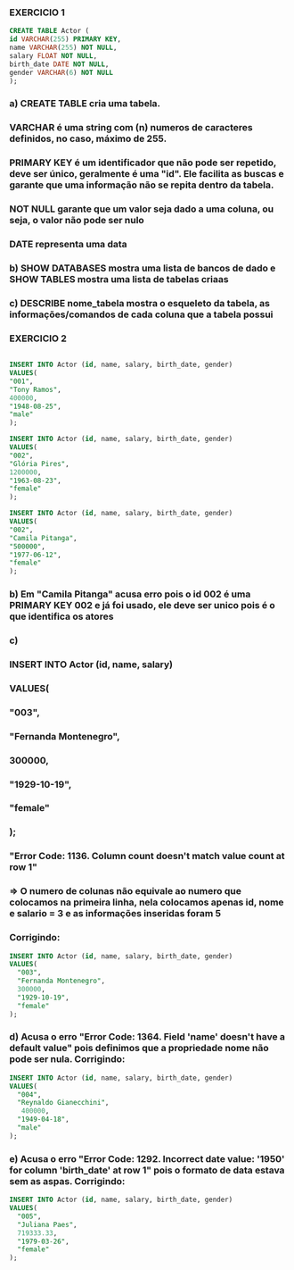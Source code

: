 ### EXERCICIO 1 

~~~sql
CREATE TABLE Actor (
id VARCHAR(255) PRIMARY KEY,
name VARCHAR(255) NOT NULL,
salary FLOAT NOT NULL,
birth_date DATE NOT NULL,
gender VARCHAR(6) NOT NULL
);
~~~

### a) CREATE TABLE cria uma tabela. 
### VARCHAR é uma string com (n) numeros de caracteres definidos, no caso, máximo de 255.
### PRIMARY KEY é um identificador que não pode ser repetido, deve ser único, geralmente é uma "id". Ele facilita as buscas e garante que uma informação não se repita dentro da tabela.
### NOT NULL garante que um valor seja dado a uma coluna, ou seja, o valor não pode ser nulo
### DATE representa uma data

### b) SHOW DATABASES mostra uma lista de bancos de dado e SHOW TABLES mostra uma lista de tabelas criaas

### c) DESCRIBE nome_tabela mostra o esqueleto da tabela, as informações/comandos de cada coluna que a tabela possui

### EXERCICIO 2

~~~sql

INSERT INTO Actor (id, name, salary, birth_date, gender) 
VALUES(
"001",
"Tony Ramos",
400000,
"1948-08-25",
"male"
);

INSERT INTO Actor (id, name, salary, birth_date, gender)
VALUES(
"002",
"Glória Pires",
1200000,
"1963-08-23",
"female"
);

INSERT INTO Actor (id, name, salary, birth_date, gender)
VALUES(
"002",
"Camila Pitanga", 
"500000",
"1977-06-12",
"female"
);

~~~

### b) Em "Camila Pitanga" acusa erro pois o id 002 é uma PRIMARY KEY 002 e já foi usado, ele deve ser unico pois é o que identifica os atores

### c) 
### INSERT INTO Actor (id, name, salary)
### VALUES(
###  "003", 
###  "Fernanda Montenegro",
###  300000,
###  "1929-10-19", 
###  "female"
### );
### "Error Code: 1136. Column count doesn't match value count at row 1" 
### => O numero de colunas não equivale ao numero que colocamos na primeira linha, nela colocamos apenas id, nome e salario = 3 e as informações inseridas foram 5

### Corrigindo:
~~~sql
INSERT INTO Actor (id, name, salary, birth_date, gender)
VALUES(
  "003", 
  "Fernanda Montenegro",
  300000,
  "1929-10-19", 
  "female"
);
~~~

### d) Acusa o erro "Error Code: 1364. Field 'name' doesn't have a default value" pois definimos que a propriedade nome não pode ser nula. Corrigindo:

~~~sql
INSERT INTO Actor (id, name, salary, birth_date, gender)
VALUES(
  "004",
  "Reynaldo Gianecchini",
   400000,
  "1949-04-18", 
  "male"
);
~~~

### e) Acusa o erro "Error Code: 1292. Incorrect date value: '1950' for column 'birth_date' at row 1" pois o formato de data estava sem as aspas. Corrigindo:

~~~sql
INSERT INTO Actor (id, name, salary, birth_date, gender)
VALUES(
  "005", 
  "Juliana Paes",
  719333.33,
  "1979-03-26",
  "female"
);
~~~


